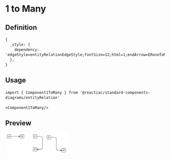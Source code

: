 # 1 to Many

## Definition

```
{
  _style: { 
    dependency: 'edgeStyle=entityRelationEdgeStyle;fontSize=12;html=1;endArrow=ERoneToMany;',
  },
}
```

## Usage

```
import { Component1ToMany } from '@reactiac/standard-components-diagrams/entityRelation'

<Component1ToMany/>
```

## Preview

<img src="./component-1-to-many.png" width="200"/>
